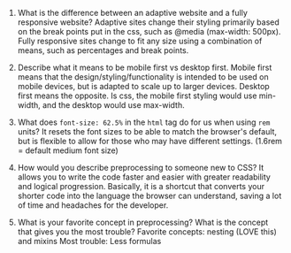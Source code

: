 1. What is the difference between an adaptive website and a fully responsive website?
    Adaptive sites change their styling primarily based on the break points put in the css, such as @media (max-width: 500px). Fully responsive sites change to fit any size using a combination of means, such as percentages and break points.

2. Describe what it means to be mobile first vs desktop first.
    Mobile first means that the design/styling/functionality is intended to be used on mobile devices, but is adapted to scale up to larger devices. Desktop first means the opposite. Is css, the mobile first styling would use min-width, and the desktop would use max-width.

3. What does `font-size: 62.5%` in the `html` tag do for us when using `rem` units?
    It resets the font sizes to be able to match the browser's default, but is flexible to allow for those who may have different settings. (1.6rem = default medium font size)

4. How would you describe preprocessing to someone new to CSS?
    It allows you to write the code faster and easier with greater readability and logical progression. Basically, it is a shortcut that converts your shorter code into the language the browser can understand, saving a lot of time and headaches for the developer.

5. What is your favorite concept in preprocessing? What is the concept that gives you the most trouble?
    Favorite concepts: nesting (LOVE this) and mixins
    Most trouble: Less formulas